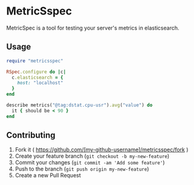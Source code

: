 # MetricSspec

MetricSpec is a tool for testing your server's metrics in elasticsearch.

## Usage

```ruby:spec_helper.rb
require "metricsspec"

RSpec.configure do |c|
  c.elasticsearch = {
    host: "localhost"
  }
end

```

```ruby:cpu_spec.rb
describe metrics("@tag:dstat.cpu-usr").avg("value") do
  it { should be < 90 }
end
```

## Contributing

1. Fork it ( https://github.com/[my-github-username]/metricsspec/fork )
2. Create your feature branch (`git checkout -b my-new-feature`)
3. Commit your changes (`git commit -am 'Add some feature'`)
4. Push to the branch (`git push origin my-new-feature`)
5. Create a new Pull Request
